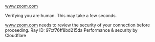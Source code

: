 www.zoom.com

Verifying you are human. This may take a few seconds.

www.zoom.com needs to review the security of your connection before proceeding.
Ray ID: 97cf76ff8bd215da
Performance & security by Cloudflare